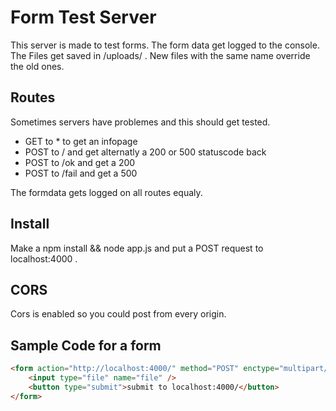 # Form Test Server

This server is made to test forms. The form data get logged to the console. The Files get saved in /uploads/ . New files with the same name override the old ones.

## Routes

Sometimes servers have problemes and this should get tested.

*   GET to * to get an infopage
*   POST to / and get alternatly a 200 or 500 statuscode back
*   POST to /ok and get a 200
*   POST to /fail and get a 500

The formdata gets logged on all routes equaly.

## Install

Make a npm install && node app.js and put a POST request to localhost:4000 .

## CORS

Cors is enabled so you could post from every origin.

## Sample Code for a form

```html
<form action="http://localhost:4000/" method="POST" enctype="multipart/form-data">
    <input type="file" name="file" />
    <button type="submit">submit to localhost:4000/</button>
</form>
```